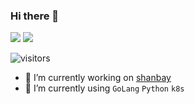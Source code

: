 ### Hi there 👋

<!--
**sljeff/sljeff** is a ✨ _special_ ✨ repository because its `README.md` (this file) appears on your GitHub profile.

Here are some ideas to get you started:

- 👯 I’m looking to collaborate on ...
- 🤔 I’m looking for help with ...
- 😄 Pronouns: ...
- ⚡ Fun fact: ...
- 📫 How to reach me: ...

-->

![](http://www.nyan.cat/cats/dub.gif)
![](http://www.nyan.cat/cats/jazz.gif)

![visitors](https://visitor-badge.glitch.me/badge?page_id=sljeff.sljeff)

- 🔭 I’m currently working on [shanbay](https://www.shanbay.com)
- 🌱 I’m currently using `GoLang` `Python` `k8s`
